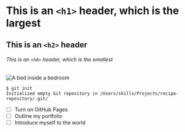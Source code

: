 # This is an `<h1>` header, which is the largest
## This is an `<h2>` header
###### This is an `<h6>` header, which is the smallest

![A bed inside a bedroom](https://github.com/D-Lite/skills-introduction-to-github/assets/44473671/8053257f-e092-470f-add6-94344b8495bd)

```
$ git init
Initialized empty Git repository in /Users/skills/Projects/recipe-repository/.git/
```
- [ ] Turn on GitHub Pages
- [ ] Outline my portfolio
- [ ] Introduce myself to the world
